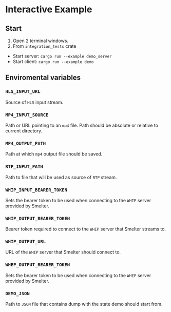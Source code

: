 # Interactive Example

## Start

1. Open 2 terminal windows.
2. From `integration_tests` crate
  - Start server: `cargo run --example demo_server`
  - Start client: `cargo run --example demo`

## Enviromental variables

### `HLS_INPUT_URL`

Source of `HLS` input stream.

### `MP4_INPUT_SOURCE`

Path or URL pointing to an `mp4` file. Path should be absolute or relative to current directory.

### `MP4_OUTPUT_PATH`

Path at which `mp4` output file should be saved.

### `RTP_INPUT_PATH`

Path to file that will be used as source of `RTP` stream.

### `WHIP_INPUT_BEARER_TOKEN`

Sets the bearer token to be used when connecting to the `WHIP` server provided by Smelter.

### `WHIP_OUTPUT_BEARER_TOKEN`

Bearer token required to connect to the `WHIP` server that Smelter streams to.

### `WHIP_OUTPUT_URL`

URL of the `WHIP` server that Smelter should connect to.

### `WHEP_OUTPUT_BEARER_TOKEN`

Sets the bearer token to be used when connecting to the `WHEP` server provided by Smelter.

### `DEMO_JSON`

Path to `JSON` file that contains dump with the state demo should start from.

